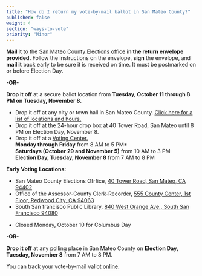 ```yaml
---
title: "How do I return my vote-by-mail ballot in San Mateo County?"
published: false
weight: 4
section: "ways-to-vote"
priority: "Minor"
---
```


**Mail it** to the [San Mateo County Elections office](#section-election-office-contact) **in the return envelope provided.** Follow the instructions on the envelope, **sign** the envelope, and **mail it** back early to be sure it is received on time. It must be postmarked on or before Election Day.  

**-OR-**  

**Drop it off** at a secure ballot location from **Tuesday, October 11 through 8 PM on Tuesday, November 8.**  
  - Drop it off at any city or town hall in San Mateo County. [Click here for a list of locations and hours.](https://www.shapethefuture.org/cityhall/)  
  - Drop it off at the 24-hour drop box at 40 Tower Road, San Mateo until 8 PM on Election Day, November 8.  
  - Drop it off at a [Voting Center.](https://www.shapethefuture.org/elections/2016/june/votingoptions/#VotingCenters)  
  **Monday through Friday** from 8 AM to 5 PM*  
  **Saturdays (October 29 and November 5)** from 10 AM to 3 PM  
  **Election Day, Tuesday, November 8** from 7 AM to 8 PM  

**Early Voting Locations:**  
  - San Mateo County Elections Ofrfice, [40 Tower Road, San Mateo, CA 94402](https://www.google.com/maps/place/40+Tower+Rd,+San+Mateo,+CA+94402/@37.5125459,-122.3324911,17z/data=!3m1!4b1!4m2!3m1!1s0x808f9fbff72278f7:0x10982687e2d0db9a?hl=en)  
  - Office of the Assessor-County Clerk-Recorder, [555 County Center, 1st Floor, Redwood City, CA 94063](https://www.google.com/maps/place/555+County+Center,+Redwood+City,+CA+94063/@37.48928,-122.230153,16z/data=!4m2!3m1!1s0x808fa2525e583f83:0x5b45de978d636891?hl=en)  
  - South San francisco Public Library, [840 West Orange Ave., South San Francisco 94080](https://www.google.com/maps/place/840+W+Orange+Ave,+South+San+Francisco,+CA+94080/@37.6525195,-122.438885,17z/data=!3m1!4b1!4m5!3m4!1s0x808f79780baa956f:0xb7fa5d0e5efb9413!8m2!3d37.6525195!4d-122.4366963)  

* Closed Monday, October 10 for Columbus Day  

**-OR-**  

**Drop it off** at any polling place in San Mateo County on **Election Day, Tuesday, November 8** from 7 AM to 8 PM.  

You can track your vote-by-mail vallot [online.](https://www.shapethefuture.org/MyElectionMaterials/)  
